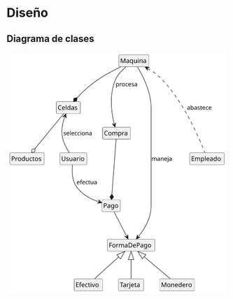 # Diseño

## Diagrama de clases

![](/documentos/modeloDeDominio/diagramaDeClases/diagramaDeClasesRelaciones.svg)
